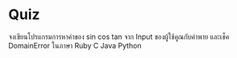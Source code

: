 # Quiz
จงเขียนโปรแกรมการหาค่าของ sin cos tan จาก Input ของผู้ใช้คูณกับค่าพาย และเช็ค DomainError ในภาษา Ruby C Java Python
